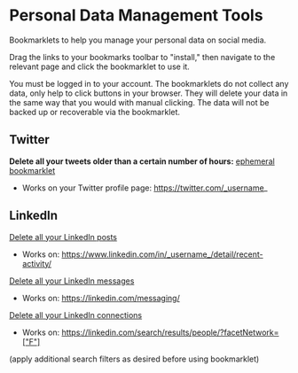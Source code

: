 # Personal Data Management Tools

Bookmarklets to help you manage your personal data on social media.

Drag the links to your bookmarks toolbar to "install," then navigate to the relevant page and click the bookmarklet to use it.

You must be logged in to your account. The bookmarklets do not collect any data, only help to click buttons in your browser. They will delete your data in the same way that you would with manual clicking. The data will not be backed up or recoverable via the bookmarklet. 

## Twitter

__Delete all your tweets older than a certain number of hours:__ <a href="javascript: (function () { var jsCode = document.createElement('script'); jsCode.setAttribute('src', 'https://raw.githubusercontent.com/adamdrake/pdmtools/master/twitter/delete-tweets.js'); document.body.appendChild(jsCode);}());">ephemeral bookmarklet</a>

* Works on your Twitter profile page: https://twitter.com/_username_

## LinkedIn

<a href="javascript: (function () { var jsCode = document.createElement('script'); jsCode.setAttribute('src', 'https://raw.githubusercontent.com/adamdrake/pdmtools/master/linkedin/delete-posts.js'); document.body.appendChild(jsCode);}());">Delete all your LinkedIn posts</a>

* Works on: https://www.linkedin.com/in/_username_/detail/recent-activity/

<a href="javascript: (function () { var jsCode = document.createElement('script'); jsCode.setAttribute('src', 'https://raw.githubusercontent.com/adamdrake/pdmtools/master/linkedin/delete-messages.js'); document.body.appendChild(jsCode);}());">Delete all your LinkedIn messages</a>

* Works on: https://linkedin.com/messaging/

<a href="javascript: (function () { var jsCode = document.createElement('script'); jsCode.setAttribute('src', 'https://raw.githubusercontent.com/adamdrake/pdmtools/master/linkedin/delete-connections.js'); document.body.appendChild(jsCode);}());">Delete all your LinkedIn connections</a>

* Works on: https://linkedin.com/search/results/people/?facetNetwork=["F"]

(apply additional search filters as desired before using bookmarklet)